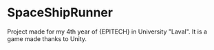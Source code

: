 # SpaceShipRunner
Project made for my 4th year of {EPITECH} in University "Laval". It is a game made thanks to Unity.
